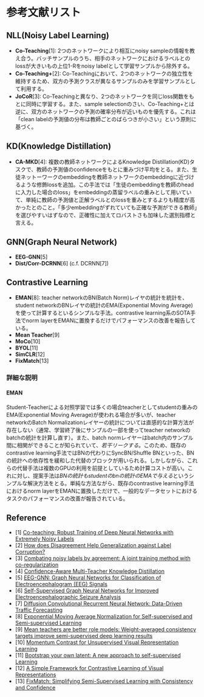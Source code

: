 # 参考文献リスト

## NLL(Noisy Label Learning)

- **Co-Teaching**[1]: 2つのネットワークにより相互にnoisy sampleの情報を教え合う。バッチサンプルのうち、相手のネットワークにおけるラベルとのlossが大きいもの上位1-Rをnoisy labelとして学習サンプルから除外する。
- **Co-Teaching+**[2]: Co-Teachingにおいて、2つのネットワークの独立性を維持するため、双方の予測クラスが異なるサンプルのみを学習サンプルとして利用する。
- **JoCoR**[3]: Co-Teachingと異なり、2つのネットワークを同じloss関数をもとに同時に学習する。また、sample selectionのさい、Co-Teaching+とは逆に、双方のネットワークの予測の確率分布が近いものを優先する。これは「clean labelの予測値の分布は教師ごとのばらつきが小さい」という原則に基づく。

## KD(Knowledge Distillation)

- **CA-MKD**[4]: 複数の教師ネットワークによるKnowledge Distillation(KD)タスクで、教師の予測値のconfidenceをもとに重みづけ平均をとる。また、生徒ネットーワークのembeddingを教師ネットワークのembeddingに近づけるような修飾lossを追加。この手法では「生徒のembeddingを教師のheadに入力した場合のloss」をembeddingの蒸留ラベルの重みとして用いていて、単純に教師の予測値と正解ラベルとのlossを重みとするよりも精度が高かったとのこと。「多少embeddingがずれていても正確な予測ができる教師」を選びやすいはずなので、正確性に加えてロバストさも加味した選別指標と言える。

## GNN(Graph Neural Network)

- **EEG-GNN**[5]
- **Dist/Corr-DCRNN**[6] (c.f. DCRNN[7])

## Contrastive Learning

- **EMAN**[8]: teacher networkのBN(Batch Norm)レイヤの統計を統計を、student networkのBNレイヤの統計のEMA(Exponential Moving Average)を使って計算するといるシンプルな手法。contrastive learning系のSOTA手法でnorm layerをEMANに置換するだけでパフォーマンスの改善を報告している。
- **Mean Teacher**[9]
- **MoCo**[10]
- **BYOL**[11]
- **SimCLR**[12]
- **FixMatch**[13]

### 詳細な説明

#### EMAN

Student-Teacherによる対照学習では多くの場合teacherとしてstudentの重みのEMA(Exponential Moving Average)が使われる場合が多いが、teacher networkのBatch Normalizationレイヤーの統計については直感的な計算方法が存在しない（通常、学習終了後にサンプルの一部を使ってteacher networkのbatchの統計を計算し直す）。また、batch normレイヤーはbatch内のサンプル間に相関ができることが知られていて、*若干リークする*。このため、既存のcontrastive learning手法ではBNの代わりにSyncBN/Shuffle BNといった、BNの統計への依存性を緩和した代替のブロックが用いられる。しかしながら、これらの代替手法は複数のGPUの利用を前提としているため計算コストが高い。これに対し、提案手法は*BNの統計もstudentのbnの統計のEMAで与える*というシンプルな解決方法をとる。単純な方法ながら、既存のcontrastive learning手法におけるnorm layerをEMANに置換しただけで、一般的なデータセットにおけるタスクのパフォーマンスの改善が報告されている。

## Reference

- [1] [Co-teaching: Robust Training of Deep Neural Networks with Extremely Noisy Labels](https://arxiv.org/abs/1804.06872)
- [2] [How does Disagreement Help Generalization against Label Corruption?](https://arxiv.org/abs/1901.04215)
- [3] [Combating noisy labels by agreement: A joint training method with co-regularization](https://arxiv.org/abs/2003.02752)
- [4] [Confidence-Aware Multi-Teacher Knowledge Distillation](https://arxiv.org/abs/2201.00007)
- [5] [EEG-GNN: Graph Neural Networks for Classification of Electroencephalogram (EEG) Signals](https://arxiv.org/abs/2106.09135)
- [6] [Self-Supervised Graph Neural Networks for Improved Electroencephalographic Seizure Analysis](https://arxiv.org/abs/2104.08336)
- [7] [Diffusion Convolutional Recurrent Neural Network: Data-Driven Traffic Forecasting](https://arxiv.org/abs/1707.01926)
- [8] [Exponential Moving Average Normalization for Self-supervised and Semi-supervised Learning](https://openaccess.thecvf.com/content/CVPR2021/papers/Cai_Exponential_Moving_Average_Normalization_for_Self-Supervised_and_Semi-Supervised_Learning_CVPR_2021_paper.pdf)
- [9] [Mean teachers are better role models: Weight-averaged consistency targets improve semi-supervised deep learning results](https://arxiv.org/abs/1703.01780)
- [10] [Momentum Contrast for Unsupervised Visual Representation Learning](https://openaccess.thecvf.com/content_CVPR_2020/papers/He_Momentum_Contrast_for_Unsupervised_Visual_Representation_Learning_CVPR_2020_paper.pdf)
- [11] [Bootstrap your own latent: A new approach to self-supervised Learning](https://arxiv.org/abs/2006.07733)
- [12] [A Simple Framework for Contrastive Learning of Visual Representations](https://arxiv.org/abs/2002.05709)
- [13] [FixMatch: Simplifying Semi-Supervised Learning with Consistency and Confidence](https://arxiv.org/abs/2001.07685)